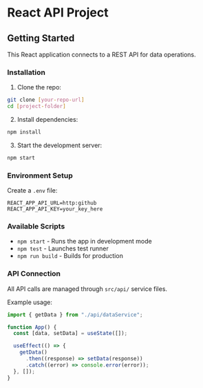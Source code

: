 # React API Project

## Getting Started

This React application connects to a REST API for data operations.

### Installation

1. Clone the repo:

```bash
git clone [your-repo-url]
cd [project-folder]
```

2. Install dependencies:

```bash
npm install
```

3. Start the development server:

```bash
npm start
```

### Environment Setup

Create a `.env` file:

```
REACT_APP_API_URL=http:github
REACT_APP_API_KEY=your_key_here
```

### Available Scripts

- `npm start` - Runs the app in development mode
- `npm test` - Launches test runner
- `npm run build` - Builds for production

### API Connection

All API calls are managed through `src/api/` service files.

Example usage:

```jsx
import { getData } from "./api/dataService";

function App() {
  const [data, setData] = useState([]);

  useEffect(() => {
    getData()
      .then((response) => setData(response))
      .catch((error) => console.error(error));
  }, []);
}
```
